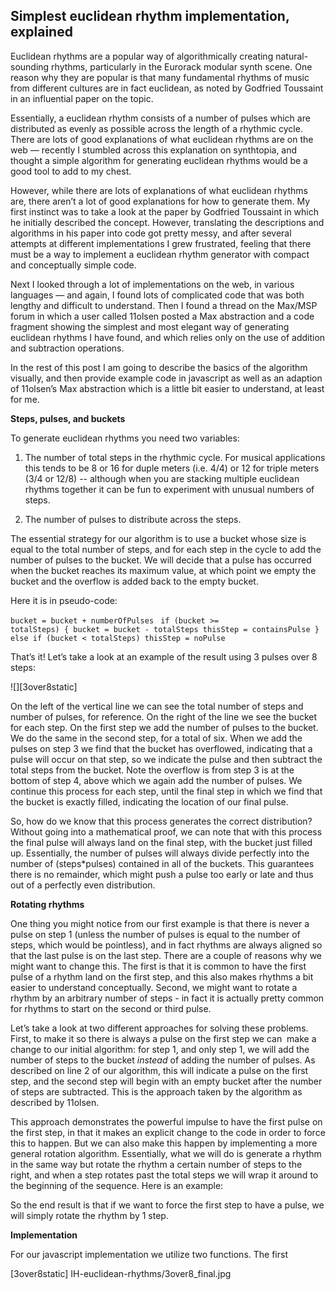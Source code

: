 <h2>Simplest euclidean rhythm implementation, explained</h2>

Euclidean rhythms are a popular way of algorithmically creating natural-sounding rhythms, particularly in the Eurorack modular synth scene. One reason why they are popular is that many fundamental rhythms of music from different cultures are in fact euclidean, as noted by Godfried Toussaint in an influential paper on the topic.

Essentially, a euclidean rhythm consists of a number of pulses which are distributed as evenly as possible across the length of a rhythmic cycle. There are lots of good explanations of what euclidean rhythms are on the web — recently I stumbled across this explanation on synthtopia, and thought a simple algorithm for generating euclidean rhythms would be a good tool to add to my chest.

However, while there are lots of explanations of what euclidean rhythms are, there aren’t a lot of good explanations for how to generate them. My first instinct was to take a look at the paper by Godfried Toussaint in which he initially described the concept. However, translating the descriptions and algorithms in his paper into code got pretty messy, and after several attempts at different implementations I grew frustrated, feeling that there must be a way to implement a euclidean rhythm generator with compact and conceptually simple code.

Next I looked through a lot of implementations on the web, in various languages — and again, I found lots of complicated code that was both lengthy and difficult to understand. Then I found a thread on the Max/MSP forum in which a user called 11olsen posted a Max abstraction and a code fragment showing the simplest and most elegant way of generating euclidean rhythms I have found, and which relies only on the use of addition and subtraction operations.

In the rest of this post I am going to describe the basics of the algorithm visually, and then provide example code in javascript as well as an adaption of 11olsen’s Max abstraction which is a little bit easier to understand, at least for me.

<b>Steps, pulses, and buckets</b>

To generate euclidean rhythms you need two variables:

1) The number of total steps in the rhythmic cycle. For musical applications this tends to be 8 or 16 for duple meters (i.e. 4/4) or 12 for triple meters (3/4 or 12/8) -- although when you are stacking multiple euclidean rhythms together it can be fun to experiment with unusual numbers of steps.

2) The number of pulses to distribute across the steps.

The essential strategy for our algorithm is to use a bucket whose size is equal to the total number of steps, and for each step in the cycle to add the number of pulses to the bucket. We will decide that a pulse has occurred when the bucket reaches its maximum value, at which point we empty the bucket and the overflow is added back to the empty bucket.

Here it is in pseudo-code:

<code>bucket = bucket + numberOfPulses</code>
<code>
if (bucket &gt;= totalSteps) {
bucket = bucket - totalSteps
thisStep = containsPulse
} else if (bucket &lt; totalSteps) thisStep = noPulse</code>

That’s it! Let’s take a look at an example of the result using 3 pulses over 8 steps:

![][3over8static]

On the left of the vertical line we can see the total number of steps and number of pulses, for reference. On the right of the line we see the bucket for each step. On the first step we add the number of pulses to the bucket. We do the same in the second step, for a total of six. When we add the pulses on step 3 we find that the bucket has overflowed, indicating that a pulse will occur on that step, so we indicate the pulse and then subtract the total steps from the bucket. Note the overflow is from step 3 is at the bottom of step 4, above which we again add the number of pulses. We continue this process for each step, until the final step in which we find that the bucket is exactly filled, indicating the location of our final pulse.

So, how do we know that this process generates the correct distribution? Without going into a mathematical proof, we can note that with this process the final pulse will always land on the final step, with the bucket just filled up. Essentially, the number of pulses will always divide perfectly into the number of (steps*pulses) contained in all of the buckets. This guarantees there is no remainder, which might push a pulse too early or late and thus out of a perfectly even distribution.

<b>Rotating rhythms</b>

One thing you might notice from our first example is that there is never a pulse on step 1 (unless the number of pulses is equal to the number of steps, which would be pointless), and in fact rhythms are always aligned so that the last pulse is on the last step. There are a couple of reasons why we might want to change this. The first is that it is common to have the first pulse of a rhythm land on the first step, and this also makes rhythms a bit easier to understand conceptually. Second, we might want to rotate a rhythm by an arbitrary number of steps - in fact it is actually pretty common for rhythms to start on the second or third pulse.

Let’s take a look at two different approaches for solving these problems. First, to make it so there is always a pulse on the first step we can  make a change to our initial algorithm: for step 1, and only step 1, we will add the number of steps to the bucket <i>instead</i> of adding the number of pulses. As described on line 2 of our algorithm, this will indicate a pulse on the first step, and the second step will begin with an empty bucket after the number of steps are subtracted. This is the approach taken by the algorithm as described by 11olsen.

This approach demonstrates the powerful impulse to have the first pulse on the first step, in that it makes an explicit change to the code in order to force this to happen. But we can also make this happen by implementing a more general rotation algorithm. Essentially, what we will do is generate a rhythm in the same way but rotate the rhythm a certain number of steps to the right, and when a step rotates past the total steps we will wrap it around to the beginning of the sequence. Here is an example:

So the end result is that if we want to force the first step to have a pulse, we will simply rotate the rhythm by 1 step.

<b>Implementation</b>

For our javascript implementation we utilize two functions. The first

[3over8static] IH-euclidean-rhythms/3over8_final.jpg